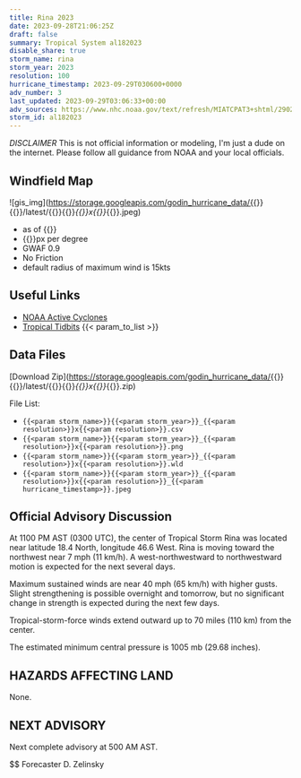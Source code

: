 ```yaml
---
title: Rina 2023
date: 2023-09-28T21:06:25Z
draft: false
summary: Tropical System al182023
disable_share: true
storm_name: rina
storm_year: 2023
resolution: 100
hurricane_timestamp: 2023-09-29T030600+0000
adv_number: 3
last_updated: 2023-09-29T03:06:33+00:00
adv_sources: https://www.nhc.noaa.gov/text/refresh/MIATCPAT3+shtml/290246.shtml;https://www.nhc.noaa.gov/refresh/graphics_at3+shtml/024904.shtml?cone
storm_id: al182023
---
```

*DISCLAIMER* This is not official information or modeling, I'm just a dude on the internet.  Please follow all guidance from NOAA and your local officials.

## Windfield Map
![gis_img](https://storage.googleapis.com/godin_hurricane_data/{{<param storm_name>}}{{<param storm_year>}}/latest/{{<param storm_name>}}{{<param storm_year>}}_{{<param resolution>}}x{{<param resolution>}}_{{<param hurricane_timestamp>}}.jpeg)

- as of {{<param last_updated>}}
- {{<param resolution>}}px per degree
- GWAF 0.9
- No Friction
- default radius of maximum wind is 15kts

## Useful Links
- [NOAA Active Cyclones](https://www.nhc.noaa.gov/)
- [Tropical Tidbits](https://www.tropicaltidbits.com/storminfo/)
{{< param_to_list >}}

## Data Files
[Download Zip](https://storage.googleapis.com/godin_hurricane_data/{{<param storm_name>}}{{<param storm_year>}}/latest/{{<param storm_name>}}{{<param storm_year>}}_{{<param resolution>}}x{{<param resolution>}}_{{<param hurricane_timestamp>}}.zip)

File List:
- `{{<param storm_name>}}{{<param storm_year>}}_{{<param resolution>}}x{{<param resolution>}}.csv`
- `{{<param storm_name>}}{{<param storm_year>}}_{{<param resolution>}}x{{<param resolution>}}.png`
- `{{<param storm_name>}}{{<param storm_year>}}_{{<param resolution>}}x{{<param resolution>}}.wld`
- `{{<param storm_name>}}{{<param storm_year>}}_{{<param resolution>}}x{{<param resolution>}}_{{<param hurricane_timestamp>}}.jpeg`


## Official Advisory Discussion
At 1100 PM AST (0300 UTC), the center of Tropical Storm Rina was
located near latitude 18.4 North, longitude 46.6 West. Rina is
moving toward the northwest near 7 mph (11 km/h). A 
west-northwestward to northwestward motion is expected for the 
next several days.
 
Maximum sustained winds are near 40 mph (65 km/h) with higher gusts. 
Slight strengthening is possible overnight and tomorrow, but no 
significant change in strength is expected during the next few days.
 
Tropical-storm-force winds extend outward up to 70 miles (110 km)
from the center.
 
The estimated minimum central pressure is 1005 mb (29.68 inches).
 
 
HAZARDS AFFECTING LAND
----------------------
None.
 
 
NEXT ADVISORY
-------------
Next complete advisory at 500 AM AST.
 
$$
Forecaster D. Zelinsky
